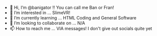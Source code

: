- 👋 Hi, I’m @banigator !! You can call me Ban or Fran!
- 👀 I’m interested in ... SlimeVR!
- 🌱 I’m currently learning ... HTML Coding and General Software
- 💞️ I’m looking to collaborate on ... N/A
- 📫 How to reach me ... VIA messages! I don't give out socials quite yet

<!---
banigator/banigator is a ✨ special ✨ repository because its `README.md` (this file) appears on your GitHub profile.
You can click the Preview link to take a look at your changes.
--->
